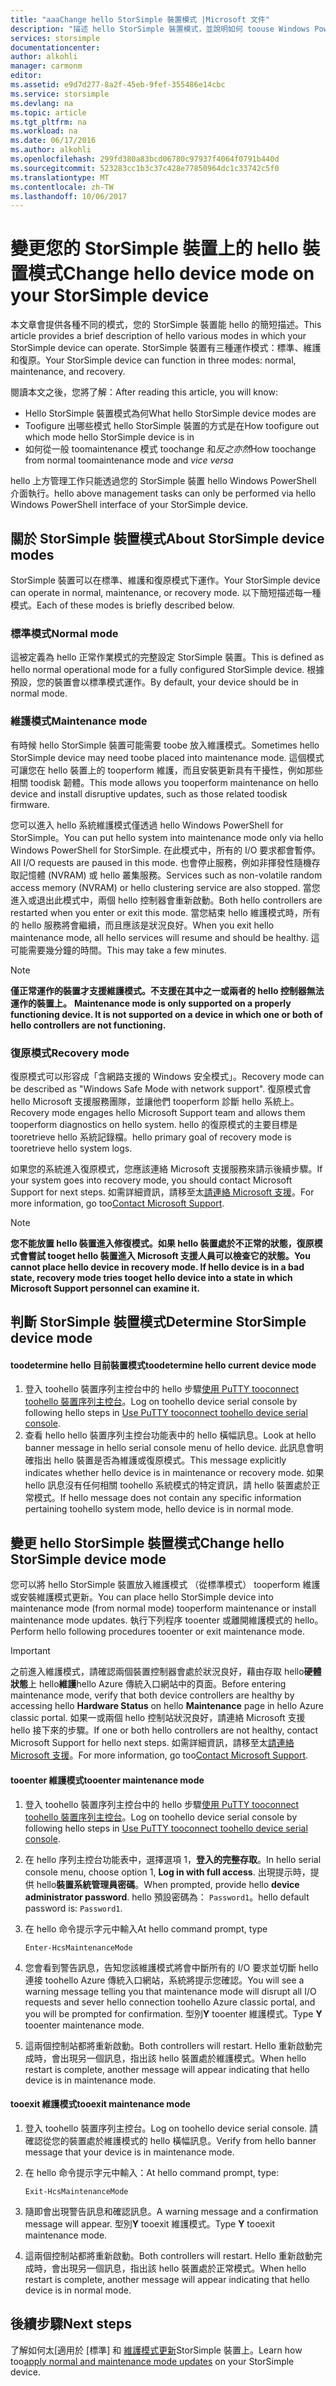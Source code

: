 ```yaml
---
title: "aaaChange hello StorSimple 裝置模式 |Microsoft 文件"
description: "描述 hello StorSimple 裝置模式，並說明如何 toouse Windows PowerShell for StorSimple toochange hello 裝置模式。"
services: storsimple
documentationcenter: 
author: alkohli
manager: carmonm
editor: 
ms.assetid: e9d7d277-8a2f-45eb-9fef-355486e14cbc
ms.service: storsimple
ms.devlang: na
ms.topic: article
ms.tgt_pltfrm: na
ms.workload: na
ms.date: 06/17/2016
ms.author: alkohli
ms.openlocfilehash: 299fd380a83bcd06780c97937f4064f0791b440d
ms.sourcegitcommit: 523283cc1b3c37c428e77850964dc1c33742c5f0
ms.translationtype: MT
ms.contentlocale: zh-TW
ms.lasthandoff: 10/06/2017
---
```

# <a name="change-hello-device-mode-on-your-storsimple-device"></a><span data-ttu-id="0b532-103">變更您的 StorSimple 裝置上的 hello 裝置模式</span><span class="sxs-lookup"><span data-stu-id="0b532-103">Change hello device mode on your StorSimple device</span></span>
<span data-ttu-id="0b532-104">本文章會提供各種不同的模式，您的 StorSimple 裝置能 hello 的簡短描述。</span><span class="sxs-lookup"><span data-stu-id="0b532-104">This article provides a brief description of hello various modes in which your StorSimple device can operate.</span></span> <span data-ttu-id="0b532-105">StorSimple 裝置有三種運作模式：標準、維護和復原。</span><span class="sxs-lookup"><span data-stu-id="0b532-105">Your StorSimple device can function in three modes: normal, maintenance, and recovery.</span></span> 

<span data-ttu-id="0b532-106">閱讀本文之後，您將了解：</span><span class="sxs-lookup"><span data-stu-id="0b532-106">After reading this article, you will know:</span></span>

* <span data-ttu-id="0b532-107">Hello StorSimple 裝置模式為何</span><span class="sxs-lookup"><span data-stu-id="0b532-107">What hello StorSimple device modes are</span></span>
* <span data-ttu-id="0b532-108">Toofigure 出哪些模式 hello StorSimple 裝置的方式是在</span><span class="sxs-lookup"><span data-stu-id="0b532-108">How toofigure out which mode hello StorSimple device is in</span></span>
* <span data-ttu-id="0b532-109">如何從一般 toomaintenance 模式 toochange 和*反之亦然*</span><span class="sxs-lookup"><span data-stu-id="0b532-109">How toochange from normal toomaintenance mode and *vice versa*</span></span>

<span data-ttu-id="0b532-110">hello 上方管理工作只能透過您的 StorSimple 裝置 hello Windows PowerShell 介面執行。</span><span class="sxs-lookup"><span data-stu-id="0b532-110">hello above management tasks can only be performed via hello Windows PowerShell interface of your StorSimple device.</span></span>

## <a name="about-storsimple-device-modes"></a><span data-ttu-id="0b532-111">關於 StorSimple 裝置模式</span><span class="sxs-lookup"><span data-stu-id="0b532-111">About StorSimple device modes</span></span>
<span data-ttu-id="0b532-112">StorSimple 裝置可以在標準、維護和復原模式下運作。</span><span class="sxs-lookup"><span data-stu-id="0b532-112">Your StorSimple device can operate in normal, maintenance, or recovery mode.</span></span> <span data-ttu-id="0b532-113">以下簡短描述每一種模式。</span><span class="sxs-lookup"><span data-stu-id="0b532-113">Each of these modes is briefly described below.</span></span>

### <a name="normal-mode"></a><span data-ttu-id="0b532-114">標準模式</span><span class="sxs-lookup"><span data-stu-id="0b532-114">Normal mode</span></span>
<span data-ttu-id="0b532-115">這被定義為 hello 正常作業模式的完整設定 StorSimple 裝置。</span><span class="sxs-lookup"><span data-stu-id="0b532-115">This is defined as hello normal operational mode for a fully configured StorSimple device.</span></span> <span data-ttu-id="0b532-116">根據預設，您的裝置會以標準模式運作。</span><span class="sxs-lookup"><span data-stu-id="0b532-116">By default, your device should be in normal mode.</span></span>

### <a name="maintenance-mode"></a><span data-ttu-id="0b532-117">維護模式</span><span class="sxs-lookup"><span data-stu-id="0b532-117">Maintenance mode</span></span>
<span data-ttu-id="0b532-118">有時候 hello StorSimple 裝置可能需要 toobe 放入維護模式。</span><span class="sxs-lookup"><span data-stu-id="0b532-118">Sometimes hello StorSimple device may need toobe placed into maintenance mode.</span></span> <span data-ttu-id="0b532-119">這個模式可讓您在 hello 裝置上的 tooperform 維護，而且安裝更新具有干擾性，例如那些相關 toodisk 韌體。</span><span class="sxs-lookup"><span data-stu-id="0b532-119">This mode allows you tooperform maintenance on hello device and install disruptive updates, such as those related toodisk firmware.</span></span>

<span data-ttu-id="0b532-120">您可以進入 hello 系統維護模式僅透過 hello Windows PowerShell for StorSimple。</span><span class="sxs-lookup"><span data-stu-id="0b532-120">You can put hello system into maintenance mode only via hello Windows PowerShell for StorSimple.</span></span> <span data-ttu-id="0b532-121">在此模式中，所有的 I/O 要求都會暫停。</span><span class="sxs-lookup"><span data-stu-id="0b532-121">All I/O requests are paused in this mode.</span></span> <span data-ttu-id="0b532-122">也會停止服務，例如非揮發性隨機存取記憶體 (NVRAM) 或 hello 叢集服務。</span><span class="sxs-lookup"><span data-stu-id="0b532-122">Services such as non-volatile random access memory (NVRAM) or hello clustering service are also stopped.</span></span> <span data-ttu-id="0b532-123">當您進入或退出此模式中，兩個 hello 控制器會重新啟動。</span><span class="sxs-lookup"><span data-stu-id="0b532-123">Both hello controllers are restarted when you enter or exit this mode.</span></span> <span data-ttu-id="0b532-124">當您結束 hello 維護模式時，所有的 hello 服務將會繼續，而且應該是狀況良好。</span><span class="sxs-lookup"><span data-stu-id="0b532-124">When you exit hello maintenance mode, all hello services will resume and should be healthy.</span></span> <span data-ttu-id="0b532-125">這可能需要幾分鐘的時間。</span><span class="sxs-lookup"><span data-stu-id="0b532-125">This may take a few minutes.</span></span>

> [!NOTE]
> <span data-ttu-id="0b532-126">**僅正常運作的裝置才支援維護模式。不支援在其中之一或兩者的 hello 控制器無法運作的裝置上。**
> </span><span class="sxs-lookup"><span data-stu-id="0b532-126">**Maintenance mode is only supported on a properly functioning device. It is not supported on a device in which one or both of hello controllers are not functioning.**
</span></span></br>
> 
> 

### <a name="recovery-mode"></a><span data-ttu-id="0b532-127">復原模式</span><span class="sxs-lookup"><span data-stu-id="0b532-127">Recovery mode</span></span>
<span data-ttu-id="0b532-128">復原模式可以形容成「含網路支援的 Windows 安全模式」。</span><span class="sxs-lookup"><span data-stu-id="0b532-128">Recovery mode can be described as "Windows Safe Mode with network support".</span></span> <span data-ttu-id="0b532-129">復原模式會 hello Microsoft 支援服務團隊，並讓他們 tooperform 診斷 hello 系統上。</span><span class="sxs-lookup"><span data-stu-id="0b532-129">Recovery mode engages hello Microsoft Support team and allows them tooperform diagnostics on hello system.</span></span> <span data-ttu-id="0b532-130">hello 的復原模式的主要目標是 tooretrieve hello 系統記錄檔。</span><span class="sxs-lookup"><span data-stu-id="0b532-130">hello primary goal of recovery mode is tooretrieve hello system logs.</span></span>

<span data-ttu-id="0b532-131">如果您的系統進入復原模式，您應該連絡 Microsoft 支援服務來請示後續步驟。</span><span class="sxs-lookup"><span data-stu-id="0b532-131">If your system goes into recovery mode, you should contact Microsoft Support for next steps.</span></span> <span data-ttu-id="0b532-132">如需詳細資訊，請移至太[請連絡 Microsoft 支援](storsimple-contact-microsoft-support.md)。</span><span class="sxs-lookup"><span data-stu-id="0b532-132">For more information, go too[Contact Microsoft Support](storsimple-contact-microsoft-support.md).</span></span>

> [!NOTE]
> <span data-ttu-id="0b532-133">**您不能放置 hello 裝置進入修復模式。如果 hello 裝置處於不正常的狀態，復原模式會嘗試 tooget hello 裝置進入 Microsoft 支援人員可以檢查它的狀態。**</span><span class="sxs-lookup"><span data-stu-id="0b532-133">**You cannot place hello device in recovery mode. If hello device is in a bad state, recovery mode tries tooget hello device into a state in which Microsoft Support personnel can examine it.**</span></span>
> 
> 

## <a name="determine-storsimple-device-mode"></a><span data-ttu-id="0b532-134">判斷 StorSimple 裝置模式</span><span class="sxs-lookup"><span data-stu-id="0b532-134">Determine StorSimple device mode</span></span>
#### <a name="toodetermine-hello-current-device-mode"></a><span data-ttu-id="0b532-135">toodetermine hello 目前裝置模式</span><span class="sxs-lookup"><span data-stu-id="0b532-135">toodetermine hello current device mode</span></span>
1. <span data-ttu-id="0b532-136">登入 toohello 裝置序列主控台中的 hello 步驟[使用 PuTTY tooconnect toohello 裝置序列主控台](storsimple-deployment-walkthrough.md#use-putty-to-connect-to-the-device-serial-console)。</span><span class="sxs-lookup"><span data-stu-id="0b532-136">Log on toohello device serial console by following hello steps in [Use PuTTY tooconnect toohello device serial console](storsimple-deployment-walkthrough.md#use-putty-to-connect-to-the-device-serial-console).</span></span>
2. <span data-ttu-id="0b532-137">查看 hello hello 裝置序列主控台功能表中的 hello 橫幅訊息。</span><span class="sxs-lookup"><span data-stu-id="0b532-137">Look at hello banner message in hello serial console menu of hello device.</span></span> <span data-ttu-id="0b532-138">此訊息會明確指出 hello 裝置是否為維護或復原模式。</span><span class="sxs-lookup"><span data-stu-id="0b532-138">This message explicitly indicates whether hello device is in maintenance or recovery mode.</span></span> <span data-ttu-id="0b532-139">如果 hello 訊息沒有任何相關 toohello 系統模式的特定資訊，請 hello 裝置處於正常模式。</span><span class="sxs-lookup"><span data-stu-id="0b532-139">If hello message does not contain any specific information pertaining toohello system mode, hello device is in normal mode.</span></span>

## <a name="change-hello-storsimple-device-mode"></a><span data-ttu-id="0b532-140">變更 hello StorSimple 裝置模式</span><span class="sxs-lookup"><span data-stu-id="0b532-140">Change hello StorSimple device mode</span></span>
<span data-ttu-id="0b532-141">您可以將 hello StorSimple 裝置放入維護模式 （從標準模式） tooperform 維護或安裝維護模式更新。</span><span class="sxs-lookup"><span data-stu-id="0b532-141">You can place hello StorSimple device into maintenance mode (from normal mode) tooperform maintenance or install maintenance mode updates.</span></span> <span data-ttu-id="0b532-142">執行下列程序 tooenter 或離開維護模式的 hello。</span><span class="sxs-lookup"><span data-stu-id="0b532-142">Perform hello following procedures tooenter or exit maintenance mode.</span></span>

> [!IMPORTANT]
> <span data-ttu-id="0b532-143">之前進入維護模式，請確認兩個裝置控制器會處於狀況良好，藉由存取 hello**硬體狀態**上 hello**維護**hello Azure 傳統入口網站中的頁面。</span><span class="sxs-lookup"><span data-stu-id="0b532-143">Before entering maintenance mode, verify that both device controllers are healthy by accessing hello **Hardware Status** on hello **Maintenance** page in hello Azure classic portal.</span></span> <span data-ttu-id="0b532-144">如果一或兩個 hello 控制站狀況良好，請連絡 Microsoft 支援 hello 接下來的步驟。</span><span class="sxs-lookup"><span data-stu-id="0b532-144">If one or both hello controllers are not healthy, contact Microsoft Support for hello next steps.</span></span> <span data-ttu-id="0b532-145">如需詳細資訊，請移至太[請連絡 Microsoft 支援](storsimple-contact-microsoft-support.md)。</span><span class="sxs-lookup"><span data-stu-id="0b532-145">For more information, go too[Contact Microsoft Support](storsimple-contact-microsoft-support.md).</span></span>
> 
> 

#### <a name="tooenter-maintenance-mode"></a><span data-ttu-id="0b532-146">tooenter 維護模式</span><span class="sxs-lookup"><span data-stu-id="0b532-146">tooenter maintenance mode</span></span>
1. <span data-ttu-id="0b532-147">登入 toohello 裝置序列主控台中的 hello 步驟[使用 PuTTY tooconnect toohello 裝置序列主控台](storsimple-deployment-walkthrough.md#use-putty-to-connect-to-the-device-serial-console)。</span><span class="sxs-lookup"><span data-stu-id="0b532-147">Log on toohello device serial console by following hello steps in [Use PuTTY tooconnect toohello device serial console](storsimple-deployment-walkthrough.md#use-putty-to-connect-to-the-device-serial-console).</span></span>
2. <span data-ttu-id="0b532-148">在 hello 序列主控台功能表中，選擇選項 1，**登入的完整存取**。</span><span class="sxs-lookup"><span data-stu-id="0b532-148">In hello serial console menu, choose option 1, **Log in with full access**.</span></span> <span data-ttu-id="0b532-149">出現提示時，提供 hello**裝置系統管理員密碼**。</span><span class="sxs-lookup"><span data-stu-id="0b532-149">When prompted, provide hello **device administrator password**.</span></span> <span data-ttu-id="0b532-150">hello 預設密碼為： `Password1`。</span><span class="sxs-lookup"><span data-stu-id="0b532-150">hello default password is: `Password1`.</span></span>
3. <span data-ttu-id="0b532-151">在 hello 命令提示字元中輸入</span><span class="sxs-lookup"><span data-stu-id="0b532-151">At hello command prompt, type</span></span> 
   
    `Enter-HcsMaintenanceMode`
4. <span data-ttu-id="0b532-152">您會看到警告訊息，告知您該維護模式將會中斷所有的 I/O 要求並切斷 hello 連接 toohello Azure 傳統入口網站，系統將提示您確認。</span><span class="sxs-lookup"><span data-stu-id="0b532-152">You will see a warning message telling you that maintenance mode will disrupt all I/O requests and sever hello connection toohello Azure classic portal, and you will be prompted for confirmation.</span></span> <span data-ttu-id="0b532-153">型別**Y** tooenter 維護模式。</span><span class="sxs-lookup"><span data-stu-id="0b532-153">Type **Y** tooenter maintenance mode.</span></span>
5. <span data-ttu-id="0b532-154">這兩個控制站都將重新啟動。</span><span class="sxs-lookup"><span data-stu-id="0b532-154">Both controllers will restart.</span></span> <span data-ttu-id="0b532-155">Hello 重新啟動完成時，會出現另一個訊息，指出該 hello 裝置處於維護模式。</span><span class="sxs-lookup"><span data-stu-id="0b532-155">When hello restart is complete, another message will appear indicating that hello device is in maintenance mode.</span></span>

#### <a name="tooexit-maintenance-mode"></a><span data-ttu-id="0b532-156">tooexit 維護模式</span><span class="sxs-lookup"><span data-stu-id="0b532-156">tooexit maintenance mode</span></span>
1. <span data-ttu-id="0b532-157">登入 toohello 裝置序列主控台。</span><span class="sxs-lookup"><span data-stu-id="0b532-157">Log on toohello device serial console.</span></span> <span data-ttu-id="0b532-158">請確認從您的裝置處於維護模式的 hello 橫幅訊息。</span><span class="sxs-lookup"><span data-stu-id="0b532-158">Verify from hello banner message that your device is in maintenance mode.</span></span>
2. <span data-ttu-id="0b532-159">在 hello 命令提示字元中輸入：</span><span class="sxs-lookup"><span data-stu-id="0b532-159">At hello command prompt, type:</span></span>
   
    `Exit-HcsMaintenanceMode`
3. <span data-ttu-id="0b532-160">隨即會出現警告訊息和確認訊息。</span><span class="sxs-lookup"><span data-stu-id="0b532-160">A warning message and a confirmation message will appear.</span></span> <span data-ttu-id="0b532-161">型別**Y** tooexit 維護模式。</span><span class="sxs-lookup"><span data-stu-id="0b532-161">Type **Y** tooexit maintenance mode.</span></span>
4. <span data-ttu-id="0b532-162">這兩個控制站都將重新啟動。</span><span class="sxs-lookup"><span data-stu-id="0b532-162">Both controllers will restart.</span></span> <span data-ttu-id="0b532-163">Hello 重新啟動完成時，會出現另一個訊息，指出該 hello 裝置處於正常模式。</span><span class="sxs-lookup"><span data-stu-id="0b532-163">When hello restart is complete, another message will appear indicating that hello device is in normal mode.</span></span>

## <a name="next-steps"></a><span data-ttu-id="0b532-164">後續步驟</span><span class="sxs-lookup"><span data-stu-id="0b532-164">Next steps</span></span>
<span data-ttu-id="0b532-165">了解如何太[適用於 [標準] 和 [維護模式更新](storsimple-update-device.md)StorSimple 裝置上。</span><span class="sxs-lookup"><span data-stu-id="0b532-165">Learn how too[apply normal and maintenance mode updates](storsimple-update-device.md) on your StorSimple device.</span></span>

